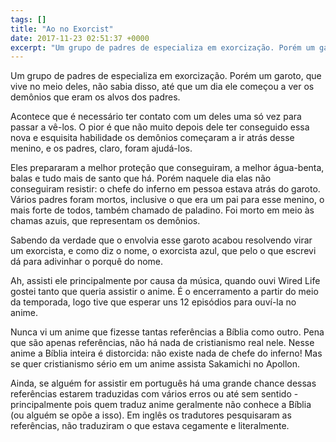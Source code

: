 ```yaml
---
tags: []
title: "Ao no Exorcist"
date: 2017-11-23 02:51:37 +0000
excerpt: "Um grupo de padres de especializa em exorcização. Porém um garoto, que vive no meio deles, não sabia disso, até que um dia ele começou a..."
---
```


Um grupo de padres de especializa em exorcização. Porém um garoto, que vive no meio deles, não sabia disso, até que um dia ele começou a ver os demônios que eram os alvos dos padres.

Acontece que é necessário ter contato com um deles uma só vez para passar a vê-los. O pior é que não muito depois dele ter conseguido essa nova e esquisita habilidade os demônios começaram a ir atrás desse menino, e os padres, claro, foram ajudá-los.

Eles prepararam a melhor proteção que conseguiram, a melhor água-benta, balas e tudo mais de santo que há. Porém naquele dia elas não conseguiram resistir: o chefe do inferno em pessoa estava atrás do garoto. Vários padres foram mortos, inclusive o que era um pai para esse menino, o mais forte de todos, também chamado de paladino. Foi morto em meio às chamas azuis, que representam os demônios.

Sabendo da verdade que o envolvia esse garoto acabou resolvendo virar um exorcista, e como diz o nome, o exorcista azul, que pelo o que escrevi dá para adivinhar o porquê do nome.

Ah, assisti ele principalmente por causa da música, quando ouvi Wired Life gostei tanto que queria assistir o anime. É o encerramento a partir do meio da temporada, logo tive que esperar uns 12 episódios para ouví-la no anime.

Nunca vi um anime que fizesse tantas referências a Bíblia como outro. Pena que são apenas referências, não há nada de cristianismo real nele. Nesse anime a Bíblia inteira é distorcida: não existe nada de chefe do inferno! Mas se quer cristianismo sério em um anime assista Sakamichi no Apollon.

Ainda, se alguém for assistir em português há uma grande chance dessas referências estarem traduzidas com vários erros ou até sem sentido - principalmente pois quem traduz anime geralmente não conhece a Bíblia (ou alguém se opõe a isso). Em inglês os tradutores pesquisaram as referências, não traduziram o que estava cegamente e literalmente.